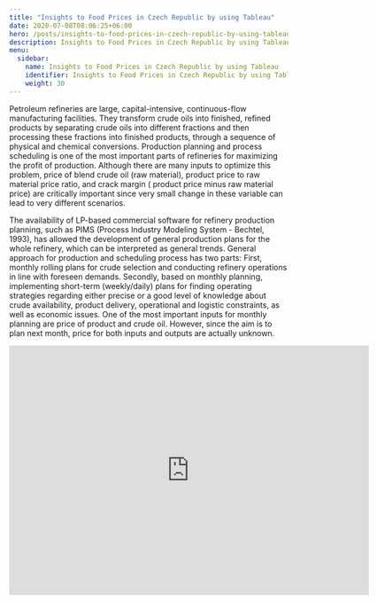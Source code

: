 ```yaml
---
title: "Insights to Food Prices in Czech Republic by using Tableau"
date: 2020-07-08T08:06:25+06:00
hero: /posts/insights-to-food-prices-in-czech-republic-by-using-tableau/tableau.jpg
description: Insights to Food Prices in Czech Republic by using Tableau
menu:
  sidebar:
    name: Insights to Food Prices in Czech Republic by using Tableau
    identifier: Insights to Food Prices in Czech Republic by using Tableau
    weight: 30
---
```

Petroleum refineries are large, capital-intensive, continuous-flow manufacturing facilities. 
They transform crude oils into finished, refined products by separating crude oils into different fractions and then processing these fractions into finished products, through a sequence of physical and chemical conversions. Production planning and process scheduling is one of the most important parts of refineries for maximizing the profit of production. 
Although there are many inputs to optimize this problem, price of blend crude oil (raw material), product price to raw material price ratio, and crack margin ( product price minus raw material price) are critically important since very small change in these variable can lead to very different scenarios.

The availability of LP-based commercial software for refinery production planning, such as PIMS (Process Industry Modeling System - Bechtel, 1993), has allowed the development of general production plans for the whole refinery, which can be interpreted as general trends. 
General approach for production and scheduling process has two parts: First, monthly rolling plans for crude selection and conducting refinery operations in line with foreseen demands. Secondly, based on monthly planning, implementing short-term (weekly/daily) plans for finding operating strategies regarding either precise or a good level of knowledge about crude availability, product delivery, operational and logistic constraints, as well as economic issues. One of the most important inputs for monthly planning are price of product and crude oil. However, since the aim is to plan next month, price for both inputs and outputs are actually unknown.

 <iframe seamless frameborder="0" src="https://public.tableau.com/views/food-price/Story1?:showVizHome=no&:embed=true#3"
 width = '650' height = '450' scrolling='yes' ><